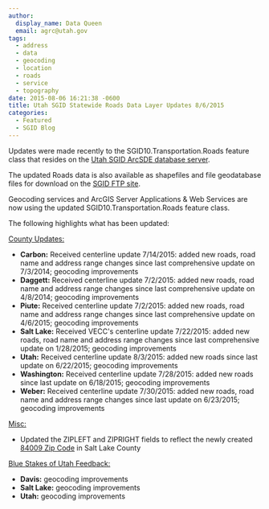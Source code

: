 ```yaml
---
author:
  display_name: Data Queen
  email: agrc@utah.gov
tags:
  - address
  - data
  - geocoding
  - location
  - roads
  - service
  - topography
date: 2015-08-06 16:21:38 -0600
title: Utah SGID Statewide Roads Data Layer Updates 8/6/2015
categories:
  - Featured
  - SGID Blog
---
```

<p>Updates were made recently to the SGID10.Transportation.Roads feature class that resides on the <a href="{{ "/sgid-database/" | prepend: site.baseurl }}">Utah SGID ArcSDE database server</a>.</p>
<p>The updated Roads data is also available as shapefiles and file geodatabase files for download on the <a href="ftp://ftp.agrc.utah.gov/UtahSGID_Vector/UTM12_NAD83/TRANSPORTATION/PackagedData/_Statewide/UtahRoadAndHighwaySystem/">SGID FTP site</a>.</p>
<p>Geocoding services and ArcGIS Server Applications & Web Services are now using the updated SGID10.Transportation.Roads feature class.</p>
<p>The following highlights what has been updated:</p>
<p><span style="text-decoration: underline;">County Updates:</span></p>
<ul>
<li><strong>Carbon:</strong> Received centerline update 7/14/2015: added new roads, road name and address range changes since last comprehensive update on 7/3/2014; geocoding improvements</li>
<li><strong>Daggett:</strong> Received centerline update 7/2/2015: added new roads, road name and address range changes since last comprehensive update on 4/8/2014; geocoding improvements</li>
<li><strong>Piute:</strong> Received centerline update 7/2/2015: added new roads, road name and address range changes since last comprehensive update on 4/6/2015; geocoding improvements</li>
<li><strong>Salt Lake:</strong> Received VECC's centerline update 7/22/2015: added new roads, road name and address range changes since last comprehensive update on 1/28/2015; geocoding improvements</li>
<li><strong>Utah:</strong> Received centerline update 8/3/2015: added new roads since last update on 6/22/2015; geocoding improvements</li>
<li><strong>Washington:</strong> Received centerline update 7/28/2015: added new roads since last update on 6/18/2015; geocoding improvements</li>
<li><strong>Weber:</strong> Received centerline update 7/30/2015: added new roads, road name and address range changes since last update on 6/23/2015; geocoding improvements </li>
</ul>
<p><span style="text-decoration: underline;">Misc:</span></p>
<ul>
<li>Updated the ZIPLEFT and ZIPRIGHT fields to reflect the newly created <a href="{{site.baseurl}}{% post_url 2015-07-29-new-84009-zip-code-in-salt-lake-county %}">84009 Zip Code</a> in Salt Lake County
</ul>
<p><span style="text-decoration: underline;">Blue Stakes of Utah Feedback:</span></p>
<ul>
<li><strong>Davis:</strong> geocoding improvements</li>
<li><strong>Salt Lake:</strong> geocoding improvements</li>
<li><strong>Utah:</strong> geocoding improvements</li>
</ul>
 